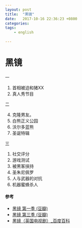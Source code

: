 ```yaml
---
layout: post
title:  "黑镜"
date:   2017-10-16 22:36:23 +0800
categories:  
tags: 
    - english
    
---
```


# 黑镜 #

一

1. 首相被迫和猪XX
2. 真人秀节目

二
 
4. 克隆男友。
5. 白熊正义公园
6. 沃尔多蓝熊
7. 圣诞特辑

三

1.  社交评分
2.  游戏测试
3.  被黑客挟持
4.  圣朱尼佩罗
5.  人与武器的对抗
6.  机器蜜蜂杀人


#### 参考 ####

* [黑镜 第一季 (豆瓣)](https://movie.douban.com/subject/7054120/)
* [黑镜 第三季 (豆瓣)](https://movie.douban.com/subject/25966044/)
* [黑镜（英国电视剧）_百度百科](https://baike.baidu.com/item/黑镜/30781?fromtitle=黑镜子&fromid=7138052)